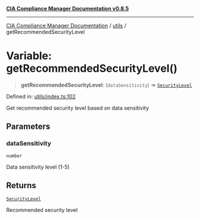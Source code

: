 [**CIA Compliance Manager Documentation v0.8.5**](../../README.md)

***

[CIA Compliance Manager Documentation](../../modules.md) / [utils](../README.md) / getRecommendedSecurityLevel

# Variable: getRecommendedSecurityLevel()

> **getRecommendedSecurityLevel**: (`dataSensitivity`) => [`SecurityLevel`](../../index/type-aliases/SecurityLevel.md)

Defined in: [utils/index.ts:102](https://github.com/Hack23/cia-compliance-manager/blob/b7c3bc9644fb5b9d82b5b184ba290206da25104b/src/utils/index.ts#L102)

Get recommended security level based on data sensitivity

## Parameters

### dataSensitivity

`number`

Data sensitivity level (1-5)

## Returns

[`SecurityLevel`](../../index/type-aliases/SecurityLevel.md)

Recommended security level
